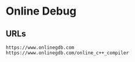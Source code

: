 Online Debug
============

## URLs

    https://www.onlinegdb.com
    https://www.onlinegdb.com/online_c++_compiler
